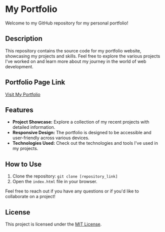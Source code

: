 <h1>My Portfolio</h1>

<p>Welcome to my GitHub repository for my personal portfolio!</p>

<h2>Description</h2>

<p>This repository contains the source code for my portfolio website, showcasing my projects and skills. Feel free
    to explore the various projects I've worked on and learn more about my journey in the world of web development.</p>

<h2>Portfolio Page Link</h2>

<p><a href="#">Visit My Portfolio</a></p> <!-- Replace with the actual link to your portfolio -->

<h2>Features</h2>

<ul>
    <li><strong>Project Showcase:</strong> Explore a collection of my recent projects with detailed information.</li>
    <li><strong>Responsive Design:</strong> The portfolio is designed to be accessible and user-friendly across various devices.</li>
    <li><strong>Technologies Used:</strong> Check out the technologies and tools I've used in my projects.</li>
</ul>

<h2>How to Use</h2>

<ol>
    <li>Clone the repository: <code>git clone [repository_link]</code></li>
    <li>Open the <code>index.html</code> file in your browser.</li>
</ol>

<p>Feel free to reach out if you have any questions or if you'd like to collaborate on a project!</p>

<h2>License</h2>

<p>This project is licensed under the <a href="LICENSE">MIT License</a>.</p>

